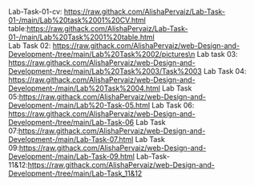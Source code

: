 Lab-Task-01-cv: https://raw.githack.com/AlishaPervaiz/Lab-Task-01-/main/Lab%20task%2001%20CV.html
table:https://raw.githack.com/AlishaPervaiz/Lab-Task-01-/main/Lab%20Task%2001%20table.html                                       
Lab Task 02: https://raw.githack.com/AlishaPervaiz/web-Design-and-Development-/tree/main/Lab%20Task%2002/pictures\n
Lab task 03: https://raw.githack.com/AlishaPervaiz/web-Design-and-Development-/tree/main/Lab%20Task%2003/Task%2003
Lab Task 04: https://raw.githack.com/AlishaPervaiz/web-Design-and-Development-/main/Lab%20Task%2004.html
Lab Task 05:https://raw.githack.com/AlishaPervaiz/web-Design-and-Development-/main/Lab%20-Task-05.html
Lab Task 06: https://raw.githack.com/AlishaPervaiz/web-Design-and-Development-/tree/main/Lab-Task-06
Lab Task 07:https://raw.githack.com/AlishaPervaiz/web-Design-and-Development-/main/Lab-Task-07.html
Lab Task 09:https://raw.githack.com/AlishaPervaiz/web-Design-and-Development-/main/Lab-Task-09.html
Lab-Task-11&12:https://raw.githack.com/AlishaPervaiz/web-Design-and-Development-/tree/main/Lab-Task_11&12
